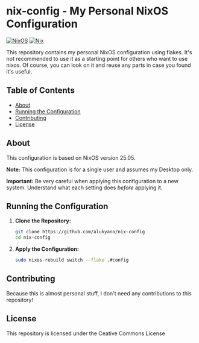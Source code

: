 # nix-config - My Personal NixOS Configuration

[![NixOS](https://img.shields.io/badge/NixOS-blue.svg?style=flat)](https://nixos.org/)
[![Nix](https://img.shields.io/badge/Nix-green.svg?style=flat)](https://nixos.org/nix/)

This repository contains my personal NixOS configuration using flakes. It's not recommended  to use it as a starting point for others who want to use nixos. Of course, you can look on it and reuse any parts in case you found it's useful.

## Table of Contents

* [About](#about)
* [Running the Configuration](#running-the-configuration)
* [Contributing](#contributing)
* [License](#license)

## About

This configuration is based on NixOS version 25.05.

**Note:** This configuration is for a single user and assumes my Desktop only.

**Important:**  Be very careful when applying this configuration to a new system.  Understand what each setting does *before* applying it.

## Running the Configuration

1.  **Clone the Repository:**
    ```bash
    git clone https://github.com/alukyano/nix-config
    cd nix-config
    ```

2.  **Apply the Configuration:**
    ```bash
    sudo nixos-rebuild switch --flake .#config
    ```

## Contributing

Because this is almost personal stuff, I don't need any contributions to this repository!

## License

This repository is licensed under the Ceative Commons License

